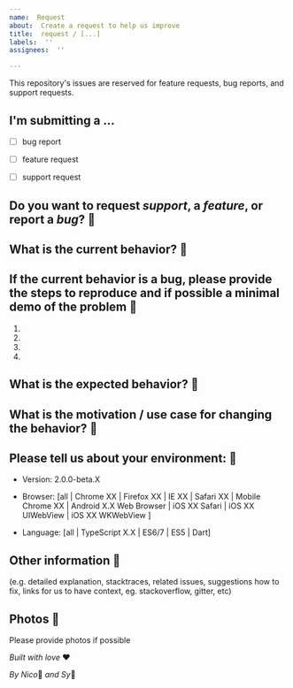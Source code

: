 ```yaml
---
name:  Request
about:  Create a request to help us improve
title:  request / [...]
labels:  ''
assignees:  ''

---
```




This repository's issues are reserved for feature requests, bug reports, and support requests.



## I'm submitting a ...

- [ ] bug report

- [ ] feature request

- [ ] support request



## Do you want to request *support*, a *feature*, or report a *bug*? :bug:





## What is the current behavior? :dancers:





## If the current behavior is a bug, please provide the steps to reproduce and if possible a minimal demo of the problem :notebook:

1.

2.

3.

4.





## What is the expected behavior? :japanese_goblin:





## What is the motivation / use case for changing the behavior? :japanese_ogre:





## Please tell us about your environment: :speak_no_evil:



- Version: 2.0.0-beta.X

- Browser: [all | Chrome XX | Firefox XX | IE XX | Safari XX | Mobile Chrome XX | Android X.X Web Browser | iOS XX Safari | iOS XX UIWebView | iOS XX WKWebView ]

- Language: [all | TypeScript X.X | ES6/7 | ES5 | Dart]




## Other information :hear_no_evil:

 (e.g. detailed explanation, stacktraces, related issues, suggestions how to fix, links for us to have context, eg. stackoverflow, gitter, etc)



## Photos :see_no_evil:

Please provide photos if possible




_Built with love_ :heart:

_By Nico_:wolf: _and Sy_:turtle:
